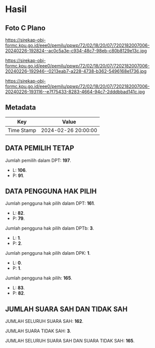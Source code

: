 # Hasil

## Foto C Plano

https://sirekap-obj-formc.kpu.go.id/eee0/pemilu/ppwp/72/02/18/20/07/7202182007006-20240226-192824--ac0c5a3e-c934-48c7-98eb-c80b8129e13c.jpg

https://sirekap-obj-formc.kpu.go.id/eee0/pemilu/ppwp/72/02/18/20/07/7202182007006-20240226-192946--0213eab7-a228-4738-b362-5496168e1736.jpg

https://sirekap-obj-formc.kpu.go.id/eee0/pemilu/ppwp/72/02/18/20/07/7202182007006-20240226-193116--e7f75433-8283-4664-94c7-2dddbbad141c.jpg


## Metadata

| Key        | Value               |
| ---------- | ------------------- |
| Time Stamp | 2024-02-26 20:00:00 |


## DATA PEMILIH TETAP

Jumlah pemilih dalam DPT: **197**.
 * L: **106**.
 * P: **91**.

## DATA PENGGUNA HAK PILIH

Jumlah pengguna hak pilih dalam DPT: **161**.
 * L: **82**.
 * P: **79**.

Jumlah pengguna hak pilih dalam DPTb: **3**.
 * L: **1**.
 * P: **2**.

Jumlah pengguna hak pilih dalam DPK: **1**.
 * L: **0**.
 * P: **1**.

Jumlah pengguna hak pilih: **165**.
 * L: **83**.
 * P: **82**.

## JUMLAH SUARA SAH DAN TIDAK SAH

JUMLAH SELURUH SUARA SAH: **162**.

JUMLAH SUARA TIDAK SAH: **3**.

JUMLAH SELURUH SUARA SAH DAN SUARA TIDAK SAH: **165**.


